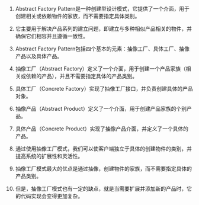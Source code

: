 

1. Abstract Factory Pattern是一种创建型设计模式，它提供了一个介面，用于创建相关或依赖物件的家族，而不需要指定具体类别。

2. 它主要用于解决产品系列的建立问题，即建立与多种相似产品相关的物件，并确保它们相容并且遵循一致性。

3. Abstract Factory Pattern包括四个基本的元素：抽像工厂、具体工厂、抽像产品以及具体产品。

4. 抽像工厂（Abstract Factory）定义了一个介面，用于创建一个产品家族（相关或依赖的产品），并且不需要指定具体的产品类别。

5. 具体工厂（Concrete Factory）实现了抽像工厂接口，并负责创建具体的产品对象。

6. 抽像产品（Abstract Product）定义了一个介面，用于创建产品家族的个别产品。

7. 具体产品（Concrete Product）实现了抽像产品介面，并定义了一个具体的产品。

8. 通过使用抽像工厂模式，我们可以使客户端独立于具体的创建物件的类别，并提高系统的扩展性和灵活性。

9. 抽像工厂模式最大的优点是通过抽像，创建物件的家族，而不需要指定具体的产品类别。

10. 但是，抽像工厂模式也有一定的缺点，就是当需要扩展并添加新的产品时，它的代码实现会变得更加复杂。